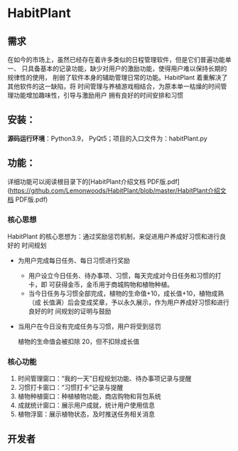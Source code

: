 # HabitPlant

## 需求

在如今的市场上，虽然已经存在着许多类似的日程管理软件，但是它们普遍功能单一、 只具备基本的记录功能，缺少对用户的激励功能，使得用户难以保持长期的规律性的使用， 削弱了软件本身的辅助管理日常的功能。HabitPlant 着重解决了其他软件的这一缺陷，将 时间管理与养植游戏相结合，为原本单一枯燥的时间管理功能增加趣味性，引导与激励用户 拥有良好的时间安排和习惯



## 安装：

**源码运行环境**：Python3.9， PyQt5；项目的入口文件为：habitPlant.py



## 功能：

详细功能可以阅读根目录下的[HabitPlant介绍文档 PDF版.pdf](https://github.com/Lemonwoods/HabitPlant/blob/master/HabitPlant介绍文档 PDF版.pdf)

### 核心思想

HabitPlant 的核心思想为：通过奖励惩罚机制，来促进用户养成好习惯和进行良好的 时间规划 

* 为用户完成每日任务、每日习惯进行奖励 

  * 用户设立今日任务、待办事项、习惯，每天完成对今日任务和习惯的打卡，即 可获得金币，金币用于商城购物和植物种植。 
  * 当今日任务与习惯全部完成，植物的生命值+10，成长值+10，植物成熟（成 长值满）后会变成奖章，予以永久展示，作为用户养成好习惯和进行良好的时 间规划的证明与鼓励 

* 当用户在今日没有完成任务与习惯，用户将受到惩罚 

  植物的生命值会被扣除 20，但不扣除成长值 

### 核心功能

1. 时间管理窗口：“我的一天”日程规划功能、待办事项记录与提醒 
2. 习惯打卡窗口：“习惯打卡”记录与提醒 
3. 植物种植窗口：种植植物功能，商店购物和背包系统
4. 成就统计窗口：展示用户成就，统计用户使用信息 
5. 植物浮窗：展示植物状态，及时推送任务相关消息



## 开发者





